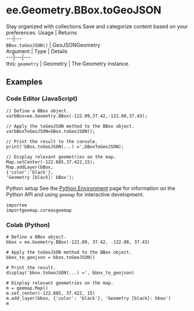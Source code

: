  
#  ee.Geometry.BBox.toGeoJSON
Stay organized with collections  Save and categorize content based on your preferences. 
Usage | Returns  
---|---  
`BBox.toGeoJSON()` | GeoJSONGeometry  
Argument | Type | Details  
---|---|---  
this: `geometry` | Geometry | The Geometry instance.  
## Examples
### Code Editor (JavaScript)
```
// Define a BBox object.
varbBox=ee.Geometry.BBox(-122.09,37.42,-122.08,37.43);

// Apply the toGeoJSON method to the BBox object.
varbBoxToGeoJSON=bBox.toGeoJSON();

// Print the result to the console.
print('bBox.toGeoJSON(...) =',bBoxToGeoJSON);

// Display relevant geometries on the map.
Map.setCenter(-122.085,37.422,15);
Map.addLayer(bBox,
{'color':'black'},
'Geometry [black]: bBox');
```

Python setup
See the [ Python Environment](https://developers.google.com/earth-engine/guides/python_install) page for information on the Python API and using `geemap` for interactive development.
```
importee
importgeemap.coreasgeemap
```

### Colab (Python)
```
# Define a BBox object.
bbox = ee.Geometry.BBox(-122.09, 37.42, -122.08, 37.43)

# Apply the toGeoJSON method to the BBox object.
bbox_to_geojson = bbox.toGeoJSON()

# Print the result.
display('bbox.toGeoJSON(...) =', bbox_to_geojson)

# Display relevant geometries on the map.
m = geemap.Map()
m.set_center(-122.085, 37.422, 15)
m.add_layer(bbox, {'color': 'black'}, 'Geometry [black]: bbox')
m
```

